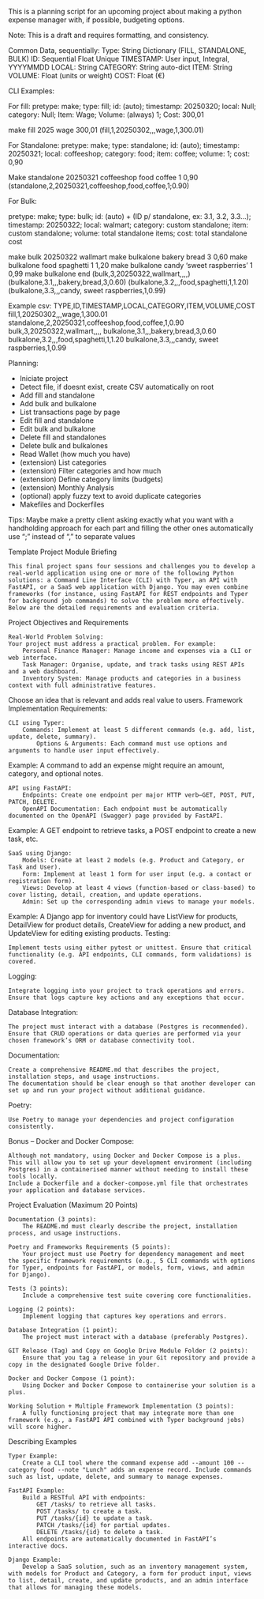This is a planning script for an upcoming project about making a python expense manager with, if possible, budgeting options.

Note: This is a draft and requires formatting, and consistency.

Common Data, sequentially:
Type: String Dictionary (FILL, STANDALONE, BULK)
ID: Sequential Float Unique
TIMESTAMP: User input, Integral, YYYYMMDD
LOCAL: String
CATEGORY: String auto-dict
ITEM: String
VOLUME: Float (units or weight)
COST: Float (€)

CLI Examples:

For fill:
pretype: make; type: fill; id: (auto); timestamp: 20250320; local: Null; category: Null; Item: Wage; Volume: (always) 1; Cost: 300,01

make fill 2025 wage 300,01
(fill,1,20250302,,,wage,1,300.01)

For Standalone:
pretype: make; type: standalone; id: (auto); timestamp: 20250321; local: coffeeshop; category: food; item: coffee; volume: 1; cost: 0,90

Make standalone 20250321 coffeeshop food coffee 1 0,90
(standalone,2,20250321,coffeeshop,food,coffee,1;0.90)

For Bulk:

pretype: make; type: bulk; id: (auto) + (ID p/ standalone, ex: 3.1, 3.2, 3.3…); timestamp: 20250322; local: walmart; category: custom standalone; item: custom standalone; volume: total standalone items; cost: total standalone cost


make bulk 20250322 wallmart
	make bulkalone bakery bread 3 0,60
	make bulkalone food spaghetti 1 1,20
	make bulkalone candy ‘sweet raspberries’ 1 0,99
	make bulkalone end
(bulk,3,20250322,wallmart,,,,)
(bulkalone,3.1,,,bakery,bread,3,0.60)
(bulkalone,3.2,,,food,spaghetti,1,1.20)
(bulkalone,3.3,,,candy, sweet raspberries,1,0.99)


Example csv:
TYPE,ID,TIMESTAMP,LOCAL,CATEGORY,ITEM,VOLUME,COST
fill,1,20250302,,,wage,1,300.01
standalone,2,20250321,coffeeshop,food,coffee,1,0.90
bulk,3,20250322,wallmart,,,,
bulkalone,3.1,,,bakery,bread,3,0.60
bulkalone,3.2,,,food,spaghetti,1,1.20
bulkalone,3.3,,,candy, sweet raspberries,1,0.99


Planning:
- Iniciate project
- Detect file, if doesnt exist, create CSV automatically on root
- Add fill and standalone
- Add bulk and bulkalone
- List transactions page by page
- Edit fill and standalone
- Edit bulk and bulkalone
- Delete fill and standalones
- Delete bulk and bulkalones
- Read Wallet (how much you have)
- (extension) List categories
- (extension) Filter categories and how much
- (extension) Define category limits (budgets)
- (extension) Monthly Analysis
- (optional) apply fuzzy text to avoid duplicate categories
- Makefiles and Dockerfiles

Tips: Maybe make a pretty client asking exactly what you want with a handholding approach for each part and filling the other ones automatically
use “;” instead of “,” to separate values



Template Project Module Briefing

    This final project spans four sessions and challenges you to develop a real-world application using one or more of the following Python solutions: a Command Line Interface (CLI) with Typer, an API with FastAPI, or a SaaS web application with Django. You may even combine frameworks (for instance, using FastAPI for REST endpoints and Typer for background job commands) to solve the problem more effectively. Below are the detailed requirements and evaluation criteria.

Project Objectives and Requirements

    Real-World Problem Solving:
    Your project must address a practical problem. For example:
        Personal Finance Manager: Manage income and expenses via a CLI or web interface.
        Task Manager: Organise, update, and track tasks using REST APIs and a web dashboard.
        Inventory System: Manage products and categories in a business context with full administrative features.

Choose an idea that is relevant and adds real value to users.
Framework Implementation Requirements:

    CLI using Typer:
        Commands: Implement at least 5 different commands (e.g. add, list, update, delete, summary).
            Options & Arguments: Each command must use options and arguments to handle user input effectively.

Example: A command to add an expense might require an amount, category, and optional notes.

    API using FastAPI:
        Endpoints: Create one endpoint per major HTTP verb—GET, POST, PUT, PATCH, DELETE.
        OpenAPI Documentation: Each endpoint must be automatically documented on the OpenAPI (Swagger) page provided by FastAPI.

Example: A GET endpoint to retrieve tasks, a POST endpoint to create a new task, etc.

    SaaS using Django:
        Models: Create at least 2 models (e.g. Product and Category, or Task and User).
        Form: Implement at least 1 form for user input (e.g. a contact or registration form).
        Views: Develop at least 4 views (function-based or class-based) to cover listing, detail, creation, and update operations.
        Admin: Set up the corresponding admin views to manage your models.

Example: A Django app for inventory could have ListView for products, DetailView for product details, CreateView for adding a new product, and UpdateView for editing existing products.
Testing:

    Implement tests using either pytest or unittest. Ensure that critical functionality (e.g. API endpoints, CLI commands, form validations) is covered.

Logging:

    Integrate logging into your project to track operations and errors. Ensure that logs capture key actions and any exceptions that occur.

Database Integration:

    The project must interact with a database (Postgres is recommended). Ensure that CRUD operations or data queries are performed via your chosen framework’s ORM or database connectivity tool.

Documentation:

    Create a comprehensive README.md that describes the project, installation steps, and usage instructions.
    The documentation should be clear enough so that another developer can set up and run your project without additional guidance.

Poetry:

    Use Poetry to manage your dependencies and project configuration consistently.

Bonus – Docker and Docker Compose:

    Although not mandatory, using Docker and Docker Compose is a plus. This will allow you to set up your development environment (including Postgres) in a containerised manner without needing to install these tools locally.
    Include a Dockerfile and a docker-compose.yml file that orchestrates your application and database services.

Project Evaluation (Maximum 20 Points)

    Documentation (3 points):
        The README.md must clearly describe the project, installation process, and usage instructions.

    Poetry and Frameworks Requirements (5 points):
        Your project must use Poetry for dependency management and meet the specific framework requirements (e.g., 5 CLI commands with options for Typer, endpoints for FastAPI, or models, form, views, and admin for Django).

    Tests (3 points):
        Include a comprehensive test suite covering core functionalities.

    Logging (2 points):
        Implement logging that captures key operations and errors.

    Database Integration (1 point):
        The project must interact with a database (preferably Postgres).

    GIT Release (Tag) and Copy on Google Drive Module Folder (2 points):
        Ensure that you tag a release in your Git repository and provide a copy in the designated Google Drive folder.

    Docker and Docker Compose (1 point):
        Using Docker and Docker Compose to containerise your solution is a plus.

    Working Solution + Multiple Framework Implementation (3 points):
        A fully functioning project that may integrate more than one framework (e.g., a FastAPI API combined with Typer background jobs) will score higher.

Describing Examples

    Typer Example:
        Create a CLI tool where the command expense add --amount 100 --category food --note "Lunch" adds an expense record. Include commands such as list, update, delete, and summary to manage expenses.

    FastAPI Example:
        Build a RESTful API with endpoints:
            GET /tasks/ to retrieve all tasks.
            POST /tasks/ to create a task.
            PUT /tasks/{id} to update a task.
            PATCH /tasks/{id} for partial updates.
            DELETE /tasks/{id} to delete a task.
        All endpoints are automatically documented in FastAPI’s interactive docs.

    Django Example:
        Develop a SaaS solution, such as an inventory management system, with models for Product and Category, a form for product input, views to list, detail, create, and update products, and an admin interface that allows for managing these models.
